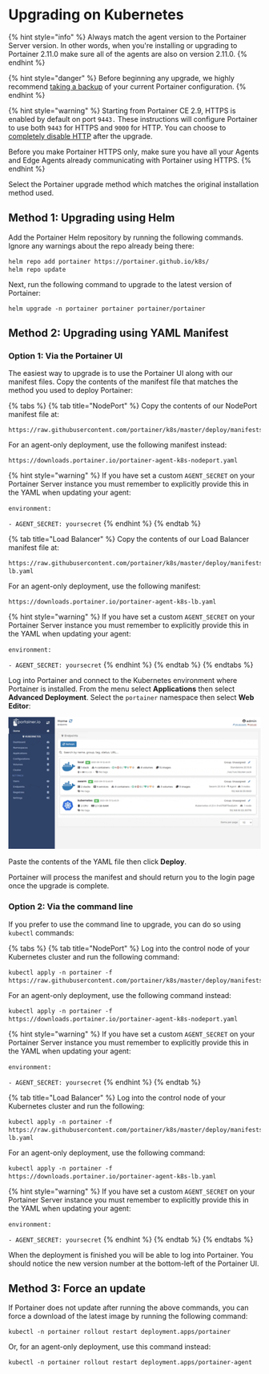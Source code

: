 # Upgrading on Kubernetes

{% hint style="info" %}
Always match the agent version to the Portainer Server version. In other words, when you're installing or upgrading to Portainer 2.11.0 make sure all of the agents are also on version 2.11.0.
{% endhint %}

{% hint style="danger" %}
Before beginning any upgrade, we highly recommend [taking a backup](../../admin/settings/#backup-portainer) of your current Portainer configuration.
{% endhint %}

{% hint style="warning" %}
Starting from Portainer CE 2.9, HTTPS is enabled by default on port `9443.` These instructions will configure Portainer to use both `9443` for HTTPS and `9000` for HTTP. You can choose to [completely disable HTTP](../../admin/settings/#force-https-only) after the upgrade.&#x20;

Before you make Portainer HTTPS only, make sure you have all your Agents and Edge Agents already communicating with Portainer using HTTPS.&#x20;
{% endhint %}

Select the Portainer upgrade method which matches the original installation method used.

## Method 1: Upgrading using Helm

Add the Portainer Helm repository by running the following commands. Ignore any warnings about the repo already being there:

```
helm repo add portainer https://portainer.github.io/k8s/
helm repo update
```

Next, run the following command to upgrade to the latest version of Portainer:

```
helm upgrade -n portainer portainer portainer/portainer
```

## Method 2: Upgrading using YAML Manifest

### Option 1: Via the Portainer UI

The easiest way to upgrade is to use the Portainer UI along with our manifest files. Copy the contents of the manifest file that matches the method you used to deploy Portainer:

{% tabs %}
{% tab title="NodePort" %}
Copy the contents of our NodePort manifest file at:

```
https://raw.githubusercontent.com/portainer/k8s/master/deploy/manifests/portainer/portainer.yaml
```

For an agent-only deployment, use the following manifest instead:

```
https://downloads.portainer.io/portainer-agent-k8s-nodeport.yaml
```

{% hint style="warning" %}
If you have set a custom `AGENT_SECRET` on your Portainer Server instance you must remember to explicitly provide this in the YAML when updating your agent:

`environment:`

&#x20; `- AGENT_SECRET: yoursecret`
{% endhint %}
{% endtab %}

{% tab title="Load Balancer" %}
Copy the contents of our Load Balancer manifest file at:

```
https://raw.githubusercontent.com/portainer/k8s/master/deploy/manifests/portainer/portainer-lb.yaml
```

For an agent-only deployment, use the following manifest:

```
https://downloads.portainer.io/portainer-agent-k8s-lb.yaml
```

{% hint style="warning" %}
If you have set a custom `AGENT_SECRET` on your Portainer Server instance you must remember to explicitly provide this in the YAML when updating your agent:

`environment:`

&#x20; `- AGENT_SECRET: yoursecret`
{% endhint %}
{% endtab %}
{% endtabs %}

Log into Portainer and connect to the Kubernetes environment where Portainer is installed. From the menu select **Applications** then select **Advanced Deployment**. Select the `portainer` namespace then select **Web Editor**:

![](../../.gitbook/assets/upgrade-k8s-1.gif)

Paste the contents of the YAML file then click **Deploy**.

Portainer will process the manifest and should return you to the login page once the upgrade is complete.

### Option 2: Via the command line

If you prefer to use the command line to upgrade, you can do so using `kubectl` commands:

{% tabs %}
{% tab title="NodePort" %}
Log into the control node of your Kubernetes cluster and run the following command:

```
kubectl apply -n portainer -f https://raw.githubusercontent.com/portainer/k8s/master/deploy/manifests/portainer/portainer.yaml
```

For an agent-only deployment, use the following command instead:

```
kubectl apply -n portainer -f https://downloads.portainer.io/portainer-agent-k8s-nodeport.yaml
```

{% hint style="warning" %}
If you have set a custom `AGENT_SECRET` on your Portainer Server instance you must remember to explicitly provide this in the YAML when updating your agent:

`environment:`

&#x20; `- AGENT_SECRET: yoursecret`
{% endhint %}
{% endtab %}

{% tab title="Load Balancer" %}
Log into the control node of your Kubernetes cluster and run the following:

```
kubectl apply -n portainer -f https://raw.githubusercontent.com/portainer/k8s/master/deploy/manifests/portainer/portainer-lb.yaml
```

For an agent-only deployment, use the following command:

```
kubectl apply -n portainer -f https://downloads.portainer.io/portainer-agent-k8s-lb.yaml
```

{% hint style="warning" %}
If you have set a custom `AGENT_SECRET` on your Portainer Server instance you must remember to explicitly provide this in the YAML when updating your agent:

`environment:`

&#x20; `- AGENT_SECRET: yoursecret`
{% endhint %}
{% endtab %}
{% endtabs %}

When the deployment is finished you will be able to log into Portainer. You should notice the new version number at the bottom-left of the Portainer UI.

## Method 3: Force an update

If Portainer does not update after running the above commands, you can force a download of the latest image by running the following command:

```
kubectl -n portainer rollout restart deployment.apps/portainer
```

Or, for an agent-only deployment, use this command instead:

```
kubectl -n portainer rollout restart deployment.apps/portainer-agent
```
